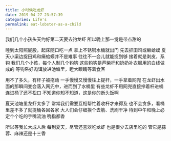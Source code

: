 ```yaml
---
title: 小时候吃龙虾
date: 2019-04-27 23:57:39
categories: Life's
permalink: eat-lobster-as-a-child
---
```


我们几个小孩头天约好第二天要去钓龙虾
所以晚上那一觉是带点甜的

睡到太阳照屁股，起床随口吃一点
拿上不锈钢水桶就出门
先去抓田鸡或癞蛤蟆
夏天小渠边捉田鸡和癞蛤蟆并不是难事
往往不一会儿就能捉到够
接着就是剥皮，系钩
我们几个小孩，每个人制几个钓钩
这些钓钩是芦柴杆和奶奶补衣服用的白线做成的
等钩系好肉饵放进池塘里，瞪大眼睛等着食客

用不了多久，有杆子被拖动
一手慢慢又慢慢往上提杆，一手拿着网兜
在龙虾出水面的那瞬间变会落入网兜中，进而到了水桶里
有些龙虾不用网兜直接拎着杆进桶
连进桶了还不松口
不知道你知不知道，这是你的断头饭啊

夏天池塘里龙虾太多了
常常我们需要互相帮忙着收杆才来得及
也不会贪多，看桶里差不多了就提桶各回各家
大人们会仔细挨个去筋、洗刷干净
待到中午和晚上必定个个吃的手嘴流油
吮指都香

所以等我长大成人后
每到夏天，尽管还喜欢吃龙虾
也是很少去店里吃的
管它是蒜蓉、麻辣还是十三香